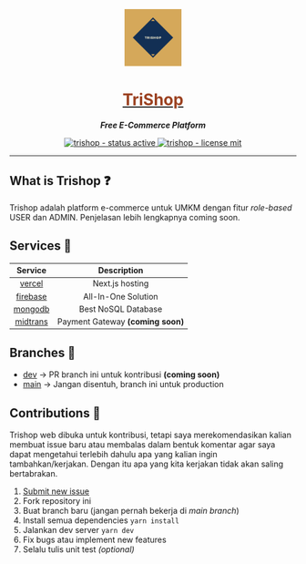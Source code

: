 <a href="https://trishop.vercel.app">
  <p align="center">
    <img height=100 src="./public/images/trishop.png"/>
  </p>

  <h1 style="color: #9c4221;" align="center">
    TriShop
  </h1>
</a>

<p align="center">
  <strong style="font-style: italic;">Free E-Commerce Platform</strong>
</p>

<p align="center">
  <a href="https://trishop.vercel.app">
    <img src="https://img.shields.io/badge/Status-Active-green.svg?style=for-the-badge" alt="trishop - status active" />
  </a>

  <a href="https://github.com/rifandani/trishop-web/blob/master/LICENSE">
    <img src="https://img.shields.io/apm/l/atomic-design-ui.svg?style=for-the-badge&color=000" alt="trishop - license mit" />
  </a>
</p>

---

## What is Trishop ❓

Trishop adalah platform e-commerce untuk UMKM dengan fitur _role-based_ USER dan ADMIN. Penjelasan lebih lengkapnya coming soon.

## Services 📃

|                         Service                          |            Description            |
| :------------------------------------------------------: | :-------------------------------: |
|              [vercel](https://vercel.com/)               |          Next.js hosting          |
| [firebase](https://github.com/firebase/firebase-js-sdk/) |        All-In-One Solution        |
|     [mongodb](https://www.mongodb.com/cloud/atlas/)      |        Best NoSQL Database        |
|            [midtrans](https://midtrans.com/)             | Payment Gateway **(coming soon)** |

## Branches 🔱

- [dev](https://github.com/rifandani/trishop/tree/dev) -> PR branch ini untuk kontribusi **(coming soon)**
- [main](https://github.com/rifandani/trishop) -> Jangan disentuh, branch ini untuk production

## Contributions 🧩

Trishop web dibuka untuk kontribusi, tetapi saya merekomendasikan kalian membuat issue baru atau membalas dalam bentuk komentar agar saya dapat mengetahui terlebih dahulu apa yang kalian ingin tambahkan/kerjakan. Dengan itu apa yang kita kerjakan tidak akan saling bertabrakan.

1. [Submit new issue](https://github.com/rifandani/trishop/issues)
2. Fork repository ini
3. Buat branch baru (jangan pernah bekerja di _main branch_)
4. Install semua dependencies `yarn install`
5. Jalankan dev server `yarn dev`
6. Fix bugs atau implement new features
7. Selalu tulis unit test _(optional)_
